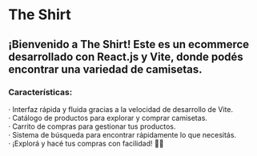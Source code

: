 # The Shirt
## ¡Bienvenido a The Shirt! Este es un ecommerce desarrollado con React.js y Vite, donde podés encontrar una variedad de camisetas.

### Características:

· Interfaz rápida y fluida gracias a la velocidad de desarrollo de Vite.  
· Catálogo de productos para explorar y comprar camisetas.  
· Carrito de compras para gestionar tus productos.  
· Sistema de búsqueda para encontrar rápidamente lo que necesitás.  
· ¡Explorá y hacé tus compras con facilidad! 🚀👕


